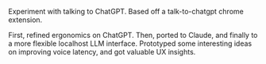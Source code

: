 Experiment with talking to ChatGPT. Based off a talk-to-chatgpt chrome extension.

First, refined ergonomics on ChatGPT. Then, ported to Claude, and finally to a more flexible localhost LLM interface. Prototyped some interesting ideas on improving voice latency, and got valuable UX insights.
